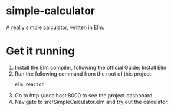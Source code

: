 # simple-calculator
A really simple calculator, written in Elm.

# Get it running
1. Install the Elm compiler, following the official Guide: [Install Elm](https://guide.elm-lang.org/install/elm.html)
2. Run the following command from the root of this project:
   ```
   elm reactor
   ```
3. Go to http://localhost:8000 to see the project dashboard.
4. Navigate to src/SimpleCalculator.elm and try out the calculator.
